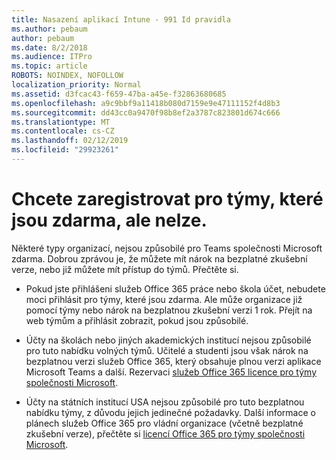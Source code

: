 ```yaml
---
title: Nasazení aplikací Intune - 991 Id pravidla
ms.author: pebaum
author: pebaum
ms.date: 8/2/2018
ms.audience: ITPro
ms.topic: article
ROBOTS: NOINDEX, NOFOLLOW
localization_priority: Normal
ms.assetid: d3fcac43-f659-47ba-a45e-f32863680685
ms.openlocfilehash: a9c9bbf9a11418b080d7159e9e47111152f4d8b3
ms.sourcegitcommit: dd43cc0a9470f98b8ef2a3787c823801d674c666
ms.translationtype: MT
ms.contentlocale: cs-CZ
ms.lasthandoff: 02/12/2019
ms.locfileid: "29923261"
---
```

# <a name="id-like-to-sign-up-for-teams-free-but-i-cant"></a>Chcete zaregistrovat pro týmy, které jsou zdarma, ale nelze.

Některé typy organizací, nejsou způsobilé pro Teams společnosti Microsoft zdarma. Dobrou zprávou je, že můžete mít nárok na bezplatné zkušební verze, nebo již můžete mít přístup do týmů. Přečtěte si.
  
- Pokud jste přihlášeni služeb Office 365 práce nebo škola účet, nebudete moci přihlásit pro týmy, které jsou zdarma. Ale může organizace již pomocí týmy nebo nárok na bezplatnou zkušební verzi 1 rok. Přejít na web týmům a přihlásit zobrazit, pokud jsou způsobilé.
    
- Účty na školách nebo jiných akademických institucí nejsou způsobilé pro tuto nabídku volných týmů. Učitelé a studenti jsou však nárok na bezplatnou verzi služeb Office 365, který obsahuje plnou verzi aplikace Microsoft Teams a další. Rezervaci [služeb Office 365 licence pro týmy společnosti Microsoft](https://docs.microsoft.com/microsoftteams/office-365-licensing).
    
- Účty na státních institucí USA nejsou způsobilé pro tuto bezplatnou nabídku týmy, z důvodu jejich jedinečné požadavky. Další informace o plánech služeb Office 365 pro vládní organizace (včetně bezplatné zkušební verze), přečtěte si [licencí Office 365 pro týmy společnosti Microsoft](https://docs.microsoft.com/microsoftteams/office-365-licensing).
    

